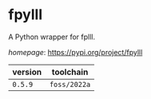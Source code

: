 # fpylll

A Python wrapper for fplll.

*homepage*: <https://pypi.org/project/fpylll>

version | toolchain
--------|----------
``0.5.9`` | ``foss/2022a``
